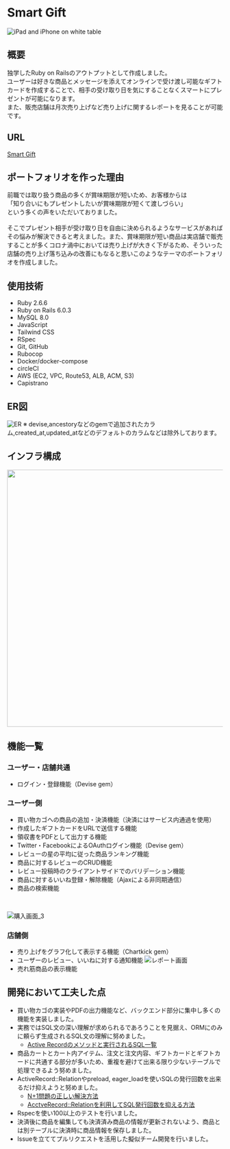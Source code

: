 # Smart Gift

![iPad and iPhone on white table](https://user-images.githubusercontent.com/38002468/122631760-f5e06700-d108-11eb-8d0a-27637afac3b1.jpeg)
## 概要
独学したRuby on Railsのアウトプットとして作成しました。
<br>
ユーザーは好きな商品とメッセージを添えてオンラインで受け渡し可能なギフトカードを作成することで、相手の受け取り日を気にすることなくスマートにプレゼントが可能になります。
<br>
また、販売店舗は月次売り上げなど売り上げに関するレポートを見ることが可能です。
## URL

[Smart Gift](https://smartgift.site)
## ポートフォリオを作った理由
前職では取り扱う商品の多くが賞味期限が短いため、お客様からは 
<br>
「知り合いにもプレゼントしたいが賞味期限が短くて渡しづらい」
<br>
という多くの声をいただいておりました。
<br>
<br>
そこでプレゼント相手が受け取り日を自由に決められるようなサービスがあればその悩みが解決できると考えました。また、賞味期限が短い商品は実店舗で販売することが多くコロナ渦中においては売り上げが大きく下がるため、そういった店舗の売り上げ落ち込みの改善にもなると思いこのようなテーマのポートフォリオを作成しました。

## 使用技術

- Ruby 2.6.6
- Ruby on Rails 6.0.3
- MySQL 8.0
- JavaScript
- Tailwind CSS
- RSpec
- Git, GitHub
- Rubocop
- Docker/docker-compose
- circleCI
- AWS (EC2, VPC, Route53, ALB, ACM, S3)
- Capistrano
## ER図

![ER](https://user-images.githubusercontent.com/38002468/119248177-5d6acb80-bbca-11eb-8eeb-430082f8bc3c.jpeg)
※ devise,ancestoryなどのgemで追加されたカラム,created_at,updated_atなどのデフォルトのカラムなどは除外しております。

## インフラ構成
<img src="https://user-images.githubusercontent.com/38002468/122630647-443d3800-d100-11eb-80e9-ee443c8b7138.jpeg" width="600px">

## 機能一覧
### ユーザー・店舗共通
- ログイン・登録機能（Devise gem）
### ユーザー側
- 買い物カゴへの商品の追加・決済機能（決済にはサービス内通過を使用）
- 作成したギフトカードをURLで送信する機能
- 領収書をPDFとして出力する機能
- Twitter・FacebookによるOAuthログイン機能（Devise gem）
- レビューの星の平均に従った商品ランキング機能
- 商品に対するレビューのCRUD機能
- レビュー投稿時のクライアントサイドでのバリデーション機能
- 商品に対するいいね登録・解除機能（Ajaxによる非同期通信）
- 商品の検索機能
<br>

![購入画面_3](https://user-images.githubusercontent.com/38002468/119248897-35319b80-bbcf-11eb-8c6f-e95af4ba05bd.gif)

### 店舗側
- 売り上げをグラフ化して表示する機能（Chartkick gem）
- ユーザーのレビュー、いいねに対する通知機能
![レポート画面](https://user-images.githubusercontent.com/38002468/119248541-ca7f6080-bbcc-11eb-8316-90089ede3cfd.png)
- 売れ筋商品の表示機能
## 開発において工夫した点
- 買い物カゴの実装やPDFの出力機能など、バックエンド部分に集中し多くの機能を実装しました。
- 実務ではSQL文の深い理解が求められるであろうことを見据え、ORMにのみに頼らず生成されるSQL文の理解に努めました。
  - [Active Recordのメソッドと実行されるSQL一覧](https://zenn.dev/akhmgc/articles/037777478e8d1b)
- 商品カートとカート内アイテム、注文と注文内容、ギフトカードとギフトカードに共通する部分が多いため、重複を避けて出来る限り少ないテーブルで処理できるよう努めました。
- ActiveRecord::Relationやpreload, eager_loadを使いSQLの発行回数を出来るだけ抑えようと努めました。
  - [N+1問題の正しい解決方法](https://zenn.dev/akhmgc/articles/105022e598bb7a)
  - [AcctveRecord::Relationを利用してSQL発行回数を抑える方法]([https://link](https://zenn.dev/akhmgc/articles/765af1daf95820))
- Rspecを使い100以上のテストを行いました。
- 決済後に商品を編集しても決済済み商品の情報が更新されないよう、商品とは別テーブルに決済時に商品情報を保存しました。
- Issueを立ててプルリクエストを活用した擬似チーム開発を行いました。